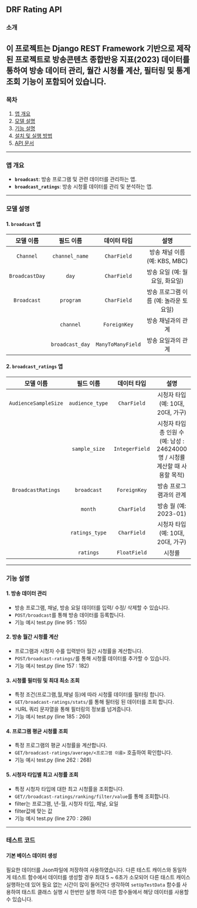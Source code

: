 ## DRF Rating API

### **소개**
이 프로젝트는 Django REST Framework 기반으로 제작 된 프로젝트로
방송콘텐츠 종합반응 지표(2023) 데이터를 통하여 방송 데이터 관리, 월간 시청률 계산, 필터링 및 통계 조회 기능이 포함되어 있습니다.
---

### **목차**
1. [앱 개요](#앱-개요)
2. [모델 설명](#모델-설명)
3. [기능 설명](#기능-설명)
4. [설치 및 실행 방법](#설치-및-실행-방법)
5. [API 문서](#api-문서)

---

### **앱 개요**
- **`broadcast`**: 방송 프로그램 및 관련 데이터를 관리하는 앱.
- **`broadcast_ratings`**: 방송 시청률 데이터를 관리 및 분석하는 앱.

---

### **모델 설명**

#### **1. `broadcast` 앱**

|모델 이름| 필드 이름| 데이터 타입| 설명|
|:---:|:---:|:---:|:---:|
| `Channel`      | `channel_name` | `CharField`         | 방송 채널 이름 (예: KBS, MBC)|
| `BroadcastDay` | `day`          | `CharField`         | 방송 요일 (예: 월요일, 화요일)|
| `Broadcast`    | `program`      | `CharField`         | 방송 프로그램 이름 (예: 놀라운 토요일)|
|                | `channel`      | `ForeignKey`        | 방송 채널과의 관계|
|                | `broadcast_day`| `ManyToManyField`   | 방송 요일과의 관계|

#### **2. `broadcast_ratings` 앱**

|모델 이름| 필드 이름| 데이터 타입| 설명|
|:---:|:---:|:---:|:---:|
| `AudienceSampleSize` | `audience_type` | `CharField`         | 시청자 타입 (예: 10대, 20대, 가구)|
|                      | `sample_size`   | `IntegerField`      | 시청자 타입 총 인원 수 (예: 남성 : 24624000명 / 시청률 계산할 때 사용할 목적)|
| `BroadcastRatings`   | `broadcast`     | `ForeignKey`        | 방송 프로그램과의 관계|
|                      | `month`         | `CharField`         | 방송 월 (예: 2023-01)|
|                      | `ratings_type`  | `CharField`         | 시청자 타입 (예: 10대, 20대, 가구)|
|                      | `ratings`       | `FloatField`        | 시청률|

---

### **기능 설명**
#### **1. 방송 데이터 관리**
- 방송 프로그램, 채널, 방송 요일 데이터를 입력/ 수정/ 삭제할 수 있습니다.
- `POST/broadcast`를 통해 방송 데이터를 등록합니다.
- 기능 예시 test.py (line 95 : 155)
#### **2. 방송 월간 시청률 계산**
- 프로그램과 시청자 수를 입력받아 월간 시청률을 계산합니다.
- `POST/broadcast-ratings/`를 통해 시청률 데이터를 추가할 수 있습니다.
- 기능 예시 test.py (line 157 : 182)
#### **3. 시청률 필터링 및 최대 최소 조회**
- 특정 조건(프로그램,월,채널 등)에 따라 시청률 데이터를 필터링 합니다.
- `GET/broadcast-ratings/stats/`를 통해 필터링 된 데이터를 조회 합니다.
- `?`URL 쿼리 문자열을 통해 필터링의 정보를 넘겨줍니다.
- 기능 예시 test.py (line 185 : 260)
#### **4. 프로그램 평균 시청률 조회**
- 특정 프로그램의 평균 시청률을 계산합니다.
- `GET/broadcast-ratings/average/<프로그램 이름>` 호출하여 확인합니다.
- 기능 예시 test.py (line 262 : 268)
#### **5. 시청자 타입별 최고 시청률 조회**
- 특정 시청자 타입에 대한 최고 시청률을 조회합니다.
- `GET//broadcast-ratings/ranking/filter/value`를 통해 조회합니다.
- filter는 프로그램, 년-월, 시청자 타입, 채널, 요일
- filter값에 맞는 값
- 기능 예시 test.py (line 270 : 286)
  
---
### **테스트 코드**
#### **기본 베이스 데이터 생성** 
필요한 데이터를 Json파일에 저장하여 사용하였습니다.
다른 테스트 캐이스와 동일하게 테스트 함수에서 데이터를 생성할 경우 최대 5 ~ 6초가 소모되어 다른 태스트 캐이스 실행하는데 있어
필요 없는 시간이 많이 들어간다 생각하여 `setUpTestData` 함수를 사용하여 태스트 클래스 실행 시 한번만 실행 하여 다른 함수들에서 해당 데이터를 사용할 수 있습니다.

















